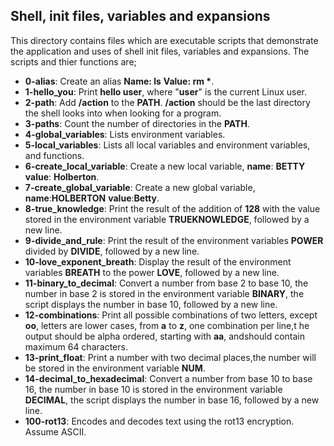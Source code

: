 ## Shell, init files, variables and expansions
This directory contains files which are executable scripts that demonstrate the application and uses of shell init files, variables and expansions. The scripts and thier functions are;
- __0-alias__: Create an alias __Name: ls__ __Value: rm *__.
- __1-hello_you__: Print __hello user__, where "__user__" is the current Linux user.
- __2-path__: Add __/action__ to the __PATH__. __/action__ should be the last directory the shell looks into when looking for a program.
- __3-paths__: Count the number of directories in the __PATH__.
- __4-global_variables__: Lists environment variables.
- __5-local_variables__:  Lists all local variables and environment variables, and functions.
- __6-create_local_variable__: Create a new local variable, __name__: __BETTY__ __value__: __Holberton__.
- __7-create_global_variable__: Create a new global variable, __name__:__HOLBERTON__
__value__:__Betty__.
- __8-true_knowledge__: Print the result of the addition of __128__ with the value stored in the environment variable __TRUEKNOWLEDGE__, followed by a new line.
- __9-divide_and_rule__: Print the result of the environment variables __POWER__ divided by __DIVIDE__, followed by a new line.
- __10-love_exponent_breath__: Display the result of the environment variables __BREATH__ to the power __LOVE__, followed by a new line.
- __11-binary_to_decimal__:  Convert a number from base 2 to base 10, the number in base 2 is stored in the environment variable __BINARY__, the script displays the number in base 10, followed by a new line.
- __12-combinations__:  Print all possible combinations of two letters, except __oo__, letters are lower cases, from __a__ to __z__, one combination per line,t he output should be alpha ordered, starting with __aa__, andshould contain maximum 64 characters.
- __13-print_float__: Print a number with two decimal places,the number will be stored in the environment variable __NUM__.
- __14-decimal_to_hexadecimal__:  Convert a number from base 10 to base 16, the number in base 10 is stored in the environment variable __DECIMAL__, the script displays the number in base 16, followed by a new line.
- __100-rot13__:  Encodes and decodes text using the rot13 encryption. Assume ASCII.